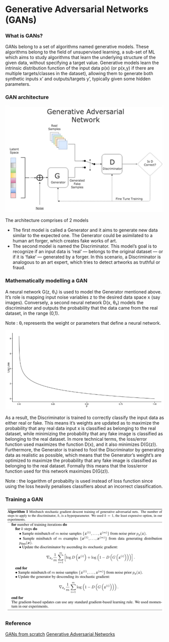 # Generative Adversarial Networks (GANs)

### What is GANs?
GANs belong to a set of algorithms named generative models. These algorithms belong to the field of unsupervised learning, a sub-set of ML which aims to study algorithms that learn the underlying structure of the given data, without specifying a target value. Generative models learn the intrinsic distribution function of the input data p(x) (or p(x,y) if there are multiple targets/classes in the dataset), allowing them to generate both synthetic inputs x’ and outputs/targets y’, typically given some hidden parameters.

### GAN architecture

![screenshot](images/GAN_architecture.jpeg)

The architecture comprises of 2 models
 - The first model is called a Generator and it aims to generate new data similar to the expected one. The Generator could be asimilated to a human art forger, which creates fake works of art.
 - The second model is named the Discriminator. This model’s goal is to recognize if an input data is ‘real’ — belongs to the original dataset — or if it is ‘fake’ — generated by a forger. In this scenario, a Discriminator is analogous to an art expert, which tries to detect artworks as truthful or fraud.

### Mathematically modelling a GAN

A neural network G(z, θ₁) is used to model the Generator mentioned above. It’s role is mapping input noise variables z to the desired data space x (say images).
Conversely, a second neural network D(x, θ₂) models the discriminator and outputs the probability that the data came from the real dataset, in the range (0,1). 

Note :  θᵢ represents the weight or parameters that define a neural network.

![screenshot](images/log_Loss.png)

As a result, the Discriminator is trained to correctly classify the input data as either real or fake. This means it’s weights are updated as to maximize the probability that any real data input x is classified as belonging to the real dataset, while minimizing the probability that any fake image is classified as belonging to the real dataset. In more technical terms, the loss/error function used maximizes the function D(x), and it also minimizes D(G(z)).
Furthermore, the Generator is trained to fool the Discriminator by generating data as realistic as possible, which means that the Generator’s weight’s are optimized to maximize the probability that any fake image is classified as belonging to the real dataset. Formally this means that the loss/error function used for this network maximizes D(G(z)).

Note : the logarithm of probabilty is used instead of loss function since using the loss heavily penalises classifiers about an incorrect classification.

### Training a GAN

![screenshot](images/Training_image.png)

### Reference
[GANs from scratch](https://medium.com/ai-society/gans-from-scratch-1-a-deep-introduction-with-code-in-pytorch-and-tensorflow-cb03cdcdba0f)
[Generative Adversarial Networks](https://arxiv.org/abs/1406.2661)


